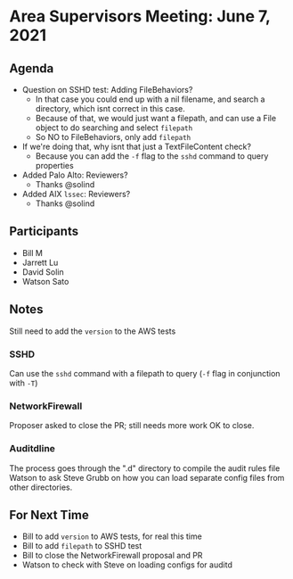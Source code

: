 # Area Supervisors Meeting: June 7, 2021

## Agenda
- Question on SSHD test: Adding FileBehaviors?
	- In that case you could end up with a nil filename, and search a directory, which isnt correct in this case.
	- Because of that, we would just want a filepath, and can use a File object to do searching and select `filepath`
	- So NO to FileBehaviors, only add `filepath`
- If we're doing that, why isnt that just a TextFileContent check?
	- Because you can add the `-f` flag to the `sshd` command to query properties
- Added Palo Alto: Reviewers?
	- Thanks @solind
- Added AIX `lssec`: Reviewers?
	- Thanks @solind

## Participants
- Bill M
- Jarrett Lu
- David Solin
- Watson Sato

## Notes
Still need to add the `version` to the AWS tests

### SSHD
Can use the `sshd` command with a filepath to query (`-f` flag in conjunction with `-T`)

### NetworkFirewall
Proposer asked to close the PR; still needs more work
OK to close.

### Auditdline
The process goes through the ".d" directory to compile the audit rules file
Watson to ask Steve Grubb on how you can load separate config files from other directories.

## For Next Time
- Bill to add `version` to AWS tests, for real this time
- Bill to add `filepath` to SSHD test
- Bill to close the NetworkFirewall proposal and PR
- Watson to check with Steve on loading configs for auditd

